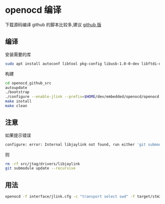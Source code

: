 # openocd 编译

下载源码编译
github 的脚本比较多,建议 [github 版](https://github.com/ntfreak/openocd)

## 编译

安装需要的库

```sh
sudo apt install autoconf libtool pkg-config libusb-1.0-0-dev libftdi-dev libhidapi-dev libgpiod-dev
```

构建

```sh
cd openocd_github_src
autoupdate
./bootstrap
./configure --enable-jlink --prefix=$HOME/dev/embedded/openocd/openocd
make install
make clean
```

## 注意

如果提示错误

```sh
configure: error: Internal libjaylink not found, run either 'git submodule init' and 'git submodule update' or disable internal libjaylink with --disable-internal-libjaylink.
```

则

```sh
rm -rf src/jtag/drivers/libjaylink
git submodule update --recursive
```

## 用法

```sh
openocd -f interface/jlink.cfg -c "transport select swd" -f target/stm32h7x.cfg
```
